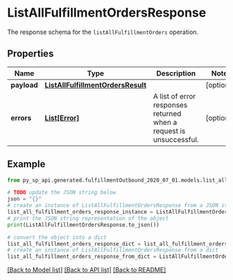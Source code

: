 # ListAllFulfillmentOrdersResponse

The response schema for the `listAllFulfillmentOrders` operation.

## Properties

Name | Type | Description | Notes
------------ | ------------- | ------------- | -------------
**payload** | [**ListAllFulfillmentOrdersResult**](ListAllFulfillmentOrdersResult.md) |  | [optional] 
**errors** | [**List[Error]**](Error.md) | A list of error responses returned when a request is unsuccessful. | [optional] 

## Example

```python
from py_sp_api.generated.fulfillmentOutbound_2020_07_01.models.list_all_fulfillment_orders_response import ListAllFulfillmentOrdersResponse

# TODO update the JSON string below
json = "{}"
# create an instance of ListAllFulfillmentOrdersResponse from a JSON string
list_all_fulfillment_orders_response_instance = ListAllFulfillmentOrdersResponse.from_json(json)
# print the JSON string representation of the object
print(ListAllFulfillmentOrdersResponse.to_json())

# convert the object into a dict
list_all_fulfillment_orders_response_dict = list_all_fulfillment_orders_response_instance.to_dict()
# create an instance of ListAllFulfillmentOrdersResponse from a dict
list_all_fulfillment_orders_response_from_dict = ListAllFulfillmentOrdersResponse.from_dict(list_all_fulfillment_orders_response_dict)
```
[[Back to Model list]](../README.md#documentation-for-models) [[Back to API list]](../README.md#documentation-for-api-endpoints) [[Back to README]](../README.md)


